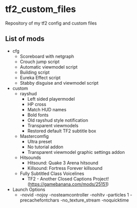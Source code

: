 # tf2_custom_files
Repository of my tf2 config and custom files
## List of mods
* cfg
  * Scoreboard with netgraph
  * Crouch jump script
  * Automatic viewmodel script
  * Building script
  * Eureka Effect script
  * Stabby disguise and viewmodel script
* custom
  * rayshud
    * Left sided playermodel
    * HP cross
	* Match HUD names
	* Bold fonts
	* Old rayshud style notification
    * Transparent viewmodels
	* Restored default TF2 subtitle box
  * Mastercomfig
    * Ultra preset
    * No tutorial addon
    * Transparent viewmodel graphic settings addon
  * Hitsounds
    * Hitsound: Quake 3 Arena hitsound
    * Killsound: Fortress Forever killsound
  * Fully Subtitled Class Voicelines
    * TF2 - Another Closed Captions Project! (https://gamebanana.com/mods/25151)
* Launch Options
  * -novid -nojoy -nosteamcontroller -nohltv -particles 1 -precachefontchars -no_texture_stream -noquicktime
